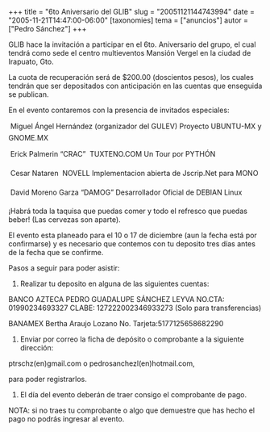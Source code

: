 +++
title = "6to Aniversario del GLIB"
slug = "20051121144743994"
date = "2005-11-21T14:47:00-06:00"
[taxonomies]
tema = ["anuncios"]
autor = ["Pedro Sánchez"]
+++

GLIB hace la invitación a participar en el 6to. Aniversario del grupo,
el cual tendrá como sede el centro multieventos Mansión Vergel en la
ciudad de Irapuato, Gto.

La cuota de recuperación será de $200.00 (doscientos pesos), los cuales
tendrán que ser depositados con anticipación en las cuentas que
enseguida se publican.

<!-- more -->
En el evento contaremos con la presencia de invitados especiales:

 Miguel Ángel Hernández (organizador del GULEV) Proyecto UBUNTU-MX y
GNOME.MX

 Erick Palmerin “CRAC”  TUXTENO.COM Un Tour por PYTHÓN

 Cesar Nataren  NOVELL Implementacion abierta de Jscrip.Net para MONO

 David Moreno Garza “DAMOG” Desarrollador Oficial de DEBIAN Linux

¡Habrá toda la taquisa que puedas comer y todo el refresco que puedas
beber! (Las cervezas son aparte).

El evento esta planeado para el 10 o 17 de diciembre (aun la fecha está
por confirmarse) y es necesario que contemos con tu deposito tres días
antes de la fecha que se confirme.

Pasos a seguir para poder asistir:

1.  Realizar tu deposito en alguna de las siguientes cuentas:

BANCO AZTECA PEDRO GUADALUPE SÁNCHEZ LEYVA NO.CTA: 01990234693327 CLABE:
127222002346933273 (Solo para transferencias)

BANAMEX Bertha Araujo Lozano No. Tarjeta:5177125658682290

1.  Enviar por correo la ficha de depósito o comprobante a la siguiente
    dirección:

ptrschz(en)gmail.com o pedrosanchezl(en)hotmail.com,

para poder registrarlos.

1.  El día del evento deberán de traer consigo el comprobante de pago.

NOTA: si no traes tu comprobante o algo que demuestre que has hecho el
pago no podrás ingresar al evento.
